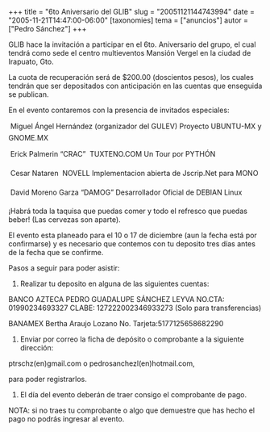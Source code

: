 +++
title = "6to Aniversario del GLIB"
slug = "20051121144743994"
date = "2005-11-21T14:47:00-06:00"
[taxonomies]
tema = ["anuncios"]
autor = ["Pedro Sánchez"]
+++

GLIB hace la invitación a participar en el 6to. Aniversario del grupo,
el cual tendrá como sede el centro multieventos Mansión Vergel en la
ciudad de Irapuato, Gto.

La cuota de recuperación será de $200.00 (doscientos pesos), los cuales
tendrán que ser depositados con anticipación en las cuentas que
enseguida se publican.

<!-- more -->
En el evento contaremos con la presencia de invitados especiales:

 Miguel Ángel Hernández (organizador del GULEV) Proyecto UBUNTU-MX y
GNOME.MX

 Erick Palmerin “CRAC”  TUXTENO.COM Un Tour por PYTHÓN

 Cesar Nataren  NOVELL Implementacion abierta de Jscrip.Net para MONO

 David Moreno Garza “DAMOG” Desarrollador Oficial de DEBIAN Linux

¡Habrá toda la taquisa que puedas comer y todo el refresco que puedas
beber! (Las cervezas son aparte).

El evento esta planeado para el 10 o 17 de diciembre (aun la fecha está
por confirmarse) y es necesario que contemos con tu deposito tres días
antes de la fecha que se confirme.

Pasos a seguir para poder asistir:

1.  Realizar tu deposito en alguna de las siguientes cuentas:

BANCO AZTECA PEDRO GUADALUPE SÁNCHEZ LEYVA NO.CTA: 01990234693327 CLABE:
127222002346933273 (Solo para transferencias)

BANAMEX Bertha Araujo Lozano No. Tarjeta:5177125658682290

1.  Enviar por correo la ficha de depósito o comprobante a la siguiente
    dirección:

ptrschz(en)gmail.com o pedrosanchezl(en)hotmail.com,

para poder registrarlos.

1.  El día del evento deberán de traer consigo el comprobante de pago.

NOTA: si no traes tu comprobante o algo que demuestre que has hecho el
pago no podrás ingresar al evento.
